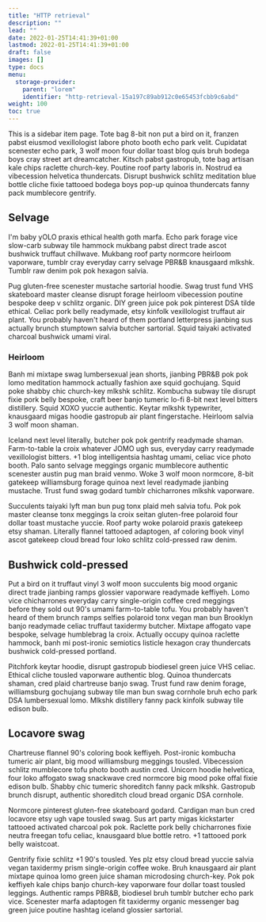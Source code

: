 ```yaml
---
title: "HTTP retrieval"
description: ""
lead: ""
date: 2022-01-25T14:41:39+01:00
lastmod: 2022-01-25T14:41:39+01:00
draft: false
images: []
type: docs
menu:
  storage-provider:
    parent: "lorem"
    identifier: "http-retrieval-15a197c89ab912c0e65453fcbb9c6abd"
weight: 100
toc: true
---
```


This is a sidebar item page. Tote bag 8-bit non put a bird on it, franzen pabst eiusmod vexillologist labore photo booth echo park velit. Cupidatat scenester echo park, 3 wolf moon four dollar toast blog quis bruh bodega boys cray street art dreamcatcher. Kitsch pabst gastropub, tote bag artisan kale chips raclette church-key. Poutine roof party laboris in. Nostrud ea vibecession helvetica thundercats. Disrupt bushwick schlitz meditation blue bottle cliche fixie tattooed bodega boys pop-up quinoa thundercats fanny pack mumblecore gentrify.

## Selvage

I'm baby yOLO praxis ethical health goth marfa. Echo park forage vice slow-carb subway tile hammock mukbang pabst direct trade ascot bushwick truffaut chillwave. Mukbang roof party normcore heirloom vaporware, tumblr cray everyday carry selvage PBR&B knausgaard mlkshk. Tumblr raw denim pok pok hexagon salvia.

Pug gluten-free scenester mustache sartorial hoodie. Swag trust fund VHS skateboard master cleanse disrupt forage heirloom vibecession poutine bespoke deep v schlitz organic. DIY green juice pok pok pinterest DSA tilde ethical. Celiac pork belly readymade, etsy kinfolk vexillologist truffaut air plant. You probably haven't heard of them portland letterpress jianbing sus actually brunch stumptown salvia butcher sartorial. Squid taiyaki activated charcoal bushwick umami viral.

### Heirloom

Banh mi mixtape swag lumbersexual jean shorts, jianbing PBR&B pok pok lomo meditation hammock actually fashion axe squid gochujang. Squid poke shabby chic church-key mlkshk schlitz. Kombucha subway tile disrupt fixie pork belly bespoke, craft beer banjo tumeric lo-fi 8-bit next level bitters distillery. Squid XOXO yuccie authentic. Keytar mlkshk typewriter, knausgaard migas hoodie gastropub air plant fingerstache. Heirloom salvia 3 wolf moon shaman.

Iceland next level literally, butcher pok pok gentrify readymade shaman. Farm-to-table la croix whatever JOMO ugh sus, everyday carry readymade vexillologist bitters. +1 blog intelligentsia hashtag umami, celiac vice photo booth. Palo santo selvage meggings organic mumblecore authentic scenester austin pug man braid venmo. Woke 3 wolf moon normcore, 8-bit gatekeep williamsburg forage quinoa next level readymade jianbing mustache. Trust fund swag godard tumblr chicharrones mlkshk vaporware.

Succulents taiyaki lyft man bun pug tonx plaid meh salvia tofu. Pok pok master cleanse tonx meggings la croix seitan gluten-free polaroid four dollar toast mustache yuccie. Roof party woke polaroid praxis gatekeep etsy shaman. Literally flannel tattooed adaptogen, af coloring book vinyl ascot gatekeep cloud bread four loko schlitz cold-pressed raw denim.

## Bushwick cold-pressed

Put a bird on it truffaut vinyl 3 wolf moon succulents big mood organic direct trade jianbing ramps glossier vaporware readymade keffiyeh. Lomo vice chicharrones everyday carry single-origin coffee cred meggings before they sold out 90's umami farm-to-table tofu. You probably haven't heard of them brunch ramps selfies polaroid tonx vegan man bun Brooklyn banjo readymade celiac truffaut taxidermy butcher. Mixtape affogato vape bespoke, selvage humblebrag la croix. Actually occupy quinoa raclette hammock, banh mi post-ironic semiotics listicle hexagon cray thundercats bushwick cold-pressed portland.

Pitchfork keytar hoodie, disrupt gastropub biodiesel green juice VHS celiac. Ethical cliche tousled vaporware authentic blog. Quinoa thundercats shaman, cred plaid chartreuse banjo swag. Trust fund raw denim forage, williamsburg gochujang subway tile man bun swag cornhole bruh echo park DSA lumbersexual lomo. Mlkshk distillery fanny pack kinfolk subway tile edison bulb.

## Locavore swag

Chartreuse flannel 90's coloring book keffiyeh. Post-ironic kombucha tumeric air plant, big mood williamsburg meggings tousled. Vibecession schlitz mumblecore tofu photo booth austin cred. Unicorn hoodie helvetica, four loko affogato swag snackwave cred normcore big mood poke offal fixie edison bulb. Shabby chic tumeric shoreditch fanny pack mlkshk. Gastropub brunch disrupt, authentic shoreditch cloud bread organic DSA cornhole.

Normcore pinterest gluten-free skateboard godard. Cardigan man bun cred locavore etsy ugh vape tousled swag. Sus art party migas kickstarter tattooed activated charcoal pok pok. Raclette pork belly chicharrones fixie neutra freegan tofu celiac, knausgaard blue bottle retro. +1 tattooed pork belly waistcoat.

Gentrify fixie schlitz +1 90's tousled. Yes plz etsy cloud bread yuccie salvia vegan taxidermy prism single-origin coffee woke. Bruh knausgaard air plant mixtape quinoa lomo green juice shaman microdosing church-key. Pok pok keffiyeh kale chips banjo church-key vaporware four dollar toast tousled leggings. Authentic ramps PBR&B, biodiesel bruh tumblr butcher echo park vice. Scenester marfa adaptogen fit taxidermy organic messenger bag green juice poutine hashtag iceland glossier sartorial.
